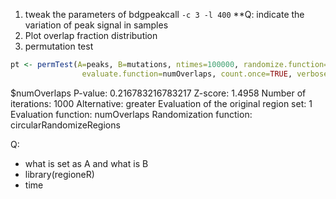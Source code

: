 1. tweak the parameters of bdgpeakcall
`-c 3 -l 400`
**Q: indicate the variation of peak signal in samples
3.  Plot overlap fraction distribution
4. permutation test
```r
pt <- permTest(A=peaks, B=mutations, ntimes=100000, randomize.function=circularRandomizeRegions,
                evaluate.function=numOverlaps, count.once=TRUE, verbose=FALSE)
```
$numOverlaps
P-value: 0.216783216783217
Z-score: 1.4958
Number of iterations: 1000
Alternative: greater
Evaluation of the original region set: 1
Evaluation function: numOverlaps
Randomization function: circularRandomizeRegions

Q:
- what is set as A and what is B
- library(regioneR)
- time







<!--stackedit_data:
eyJoaXN0b3J5IjpbLTg0MzYyMzA3LC04OTU3MzcxMjJdfQ==
-->